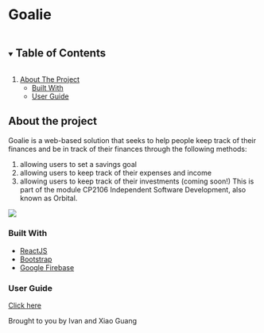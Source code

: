 # Goalie

<details open="open">
  <summary><h2 style="display: inline-block">Table of Contents</h2></summary>
  <ol>
    <li>
      <a href="#about-the-project">About The Project</a>
      <ul>
        <li><a href="#built-with">Built With</a></li>
        <li><a href="user-guide">User Guide</a></li>
      </ul>
    </li>
  </ol>
</details>

## About the project

Goalie is a web-based solution that seeks to help people keep track of their finances and be in track of their finances through the following methods: 
1. allowing users to set a savings goal
2. allowing users to keep track of their expenses and income 
3. allowing users to keep track of their investments (coming soon!)
This is part of the module CP2106 Independent Software Development, also known as Orbital. 

![](public/resources/poster2.png)


### Built With
* [ReactJS](https://reactjs.org/)
* [Bootstrap](https://getbootstrap.com)
* [Google Firebase](https://firebase.google.com/)

### User Guide 
[Click here](https://docs.google.com/document/d/19hsHTJ4N3tQbr3S4x2aC2lNfhVpWl5i-spuUGj_CSRg/edit?usp=sharing)


Brought to you by Ivan and Xiao Guang 

